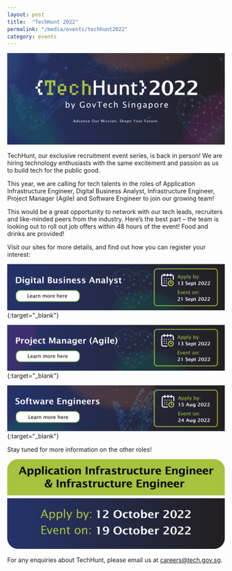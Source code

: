 ```yaml
---
layout: post
title:  "TechHunt 2022"
permalink: "/media/events/techhunt2022"
category: events
---
```


![TechHunt 2022](/images/media/events/TechHunt2022-Header2.png)
 
TechHunt, our exclusive recruitment event series, is back in person! We are hiring technology enthusiasts with the same excitement and passion as us to build tech for the public good.

This year, we are calling for tech talents in the roles of Application Infrastructure Engineer, Digital Business Analyst, Infrastructure Engineer, Project Manager (Agile) and Software Engineer to join our growing team! 

This would be a great opportunity to network with our tech leads, recruiters and like-minded peers from the industry. Here’s the best part – the team is looking out to roll out job offers within 48 hours of the event! Food and drinks are provided!


Visit our sites for more details, and find out how you can register your interest:


[![TechHunt 2022 - Digital Business Analyst](/images/media/events/TechHunt2022-DigitalBusinessAnalyst.png)](https://go.gov.sg/techhunt2022-dba){:target="_blank"}


[![TechHunt 2022 - Project Manager (Agile)](/images/media/events/TechHunt2022-ProjectManagerAgile.png)](https://go.gov.sg/techhunt2022-pm){:target="_blank"}


[![TechHunt 2022 - Software Engineers](/images/media/events/TechHunt2022-SoftwareEngineers2.png)](https://go.gov.sg/techhunt2022-swe){:target="_blank"}


Stay tuned for more information on the other roles!


![TechHunt 2022 - Application Infrastructure Engineer and Infrastructure Engineer](/images/media/events/TechHunt2022-AIE_IE.png)


For any enquiries about TechHunt, please email us at <careers@tech.gov.sg>.

